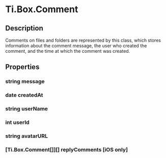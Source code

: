 # Ti.Box.Comment

## Description

Comments on files and folders are represented by this class, which stores information about the comment message, the
user who created the comment, and the time at which the comment was created.

## Properties

### string message
### date createdAt
### string userName
### int userId
### string avatarURL
### [Ti.Box.Comment[]][] replyComments [iOS only]